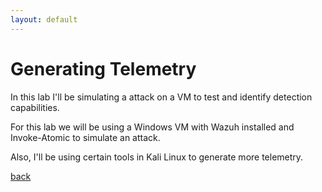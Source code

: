 ```yaml
---
layout: default
---
```


# Generating Telemetry

In this lab I'll be simulating a attack on a VM to test and identify detection capabilities. 

For this lab we will be using a Windows VM with Wazuh installed and Invoke-Atomic to simulate an attack. 

Also, I'll be using certain tools in Kali Linux to generate more telemetry.





[back](./)
